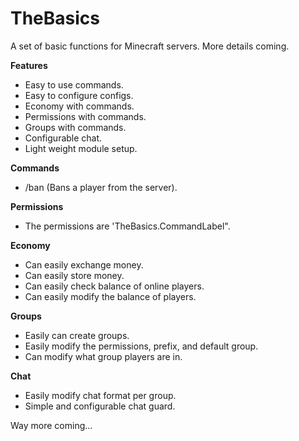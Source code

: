 # TheBasics
A set of basic functions for Minecraft servers. More details coming.

**Features**
- Easy to use commands.
- Easy to configure configs.
- Economy with commands.
- Permissions with commands.
- Groups with commands.
- Configurable chat.
- Light weight module setup.

**Commands**
- /ban (Bans a player from the server).

**Permissions**
- The permissions are 'TheBasics.CommandLabel".

**Economy**
- Can easily exchange money.
- Can easily store money.
- Can easily check balance of online players.
- Can easily modify the balance of players.

**Groups**
- Easily can create groups.
- Easily modify the permissions, prefix, and default group.
- Can modify what group players are in.

**Chat**
- Easily modify chat format per group.
- Simple and configurable chat guard.


Way more coming...
